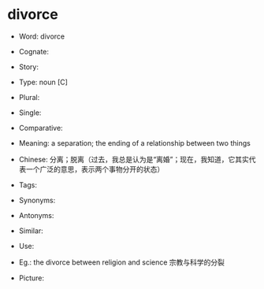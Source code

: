 # divorce

- Word: divorce
- Cognate: 
- Story: 

- Type: noun [C]
- Plural: 
- Single: 
- Comparative: 
- Meaning: a separation; the ending of a relationship between two things
- Chinese: 分离；脱离（过去，我总是认为是“离婚”；现在，我知道，它其实代表一个广泛的意思，表示两个事物分开的状态）
- Tags: 
- Synonyms: 
- Antonyms: 
- Similar: 
- Use: 
- Eg.: the divorce between religion and science 宗教与科学的分裂
- Picture: 

